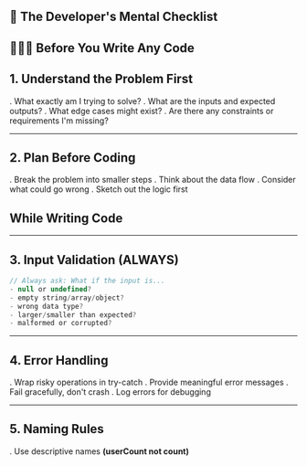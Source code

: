 ## 🧠 The Developer's Mental Checklist

## 🧑🏻‍💻 Before You Write Any Code

## 1. Understand the Problem First

. What exactly am I trying to solve?
. What are the inputs and expected outputs?
. What edge cases might exist?
. Are there any constraints or requirements I'm missing?

---

## 2. Plan Before Coding

. Break the problem into smaller steps
. Think about the data flow
. Consider what could go wrong
. Sketch out the logic first

## While Writing Code

---

## 3. Input Validation (ALWAYS)

```js
// Always ask: What if the input is...
- null or undefined?
- empty string/array/object?
- wrong data type?
- larger/smaller than expected?
- malformed or corrupted?
```

---

## 4. Error Handling

. Wrap risky operations in try-catch
. Provide meaningful error messages
. Fail gracefully, don't crash
. Log errors for debugging

---

## 5. Naming Rules

. Use descriptive names **(userCount not count)**
